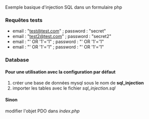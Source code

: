 Exemple basique d'injection SQL dans un formulaire php

### Requêtes tests

- email : "test@test.com"  ; password : "secret"
- email : "test2@test.com" ; password : "secret2"
- email : "' OR '1'='1"    ; password : "' OR '1'='1"
- email : "' OR '1'='1"    ; password : "' OR '1'='1"

### Database

#### Pour une utilisation avec la configuration par défaut 

1. créer une base de données mysql sous le nom de **sql_injection**
2. importer les tables avec le fichier _sql_injection.sql_

#### Sinon

modifier l'objet PDO dans _index.php_